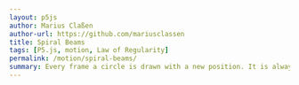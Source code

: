 ```yaml
---  
layout: p5js
author: Marius Claßen
author-url: https://github.com/mariusclassen
title: Spiral Beams
tags: [P5.js, motion, Law of Regularity]
permalink: /motion/spiral-beams/
summary: Every frame a circle is drawn with a new position. It is always connected to the center of the picture and moves in form of a spiral. The law of regularity means that if neighboring objects repeat in patterns, the human eye will recognize them as groups.
---  
```


